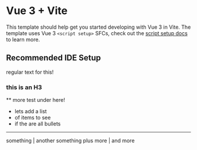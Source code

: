 # Vue 3 + Vite

This template should help get you started developing with Vue 3 in Vite. The template uses Vue 3 `<script setup>` SFCs, check out the [script setup docs](https://v3.vuejs.org/api/sfc-script-setup.html#sfc-script-setup) to learn more.

## Recommended IDE Setup
regular text for this!

### this is an H3

** more test under here! 
* lets add a list
* of items to see
* if the are all bullets
---
something | another something
plus more | and more